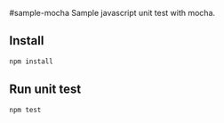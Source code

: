 #sample-mocha
Sample javascript unit test with mocha.

## Install
```sh
npm install
```

## Run unit test
```sh
npm test
```